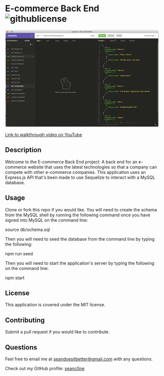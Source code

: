 # E-commerce Back End ![githublicense](https://img.shields.io/badge/license-MIT-blue.svg)

[![ScreenShot](screenshot1.png)](https://www.youtube.com/watch?v=bGn8jjcgDXo&feature=youtu.be)

[Link to walkthrough video on YouTube](https://www.youtube.com/watch?v=bGn8jjcgDXo&feature=youtu.be)

## Description

Welcome to the E-commerce Back End project: A back end for an e-commerce website that uses the latest technologies so that a company can compete with other e-commerce companies. This application uses an Express.js API that's been made to use Sequelize to interact with a MySQL database.

## Usage

Clone or fork this repo if you would like. You will need to create the schema from the MySQL shell by running the following command once you have signed into MySQL on the command line: 

source db/schema.sql

Then you will need to seed the database from the command line by typing the following:

npm run seed

Then you will need to start the application's server by typing the following on the command line:

npm start

## License

This application is covered under the MIT license.

## Contributing

Submit a pull request if you would like to contribute.

## Questions
Feel free to email me at seandoesitbetter@gmail.com with any questions.

Check out my GitHub profile: [seanc0ne](https://www.github.com/seanc0ne)
